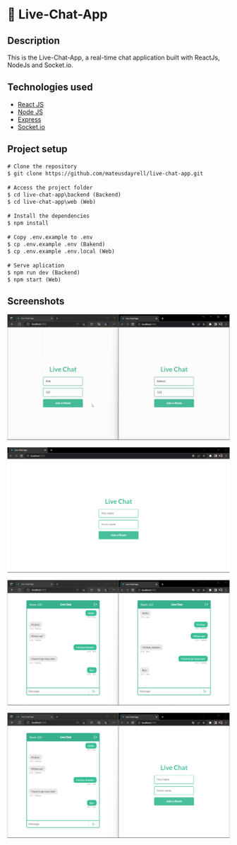 # :speech_balloon: Live-Chat-App

## Description
This is the Live-Chat-App, a real-time chat application built with ReactJs, NodeJs and Socket.io.

## Technologies used <br>
- [React JS](https://reactjs.org/)
- [Node JS](https://nodejs.org/en/docs/)
- [Express](https://expressjs.com/)
- [Socket.io](https://socket.io/docs/v4/)

## Project setup <br>

```
# Clone the repository
$ git clone https://github.com/mateusdayrell/live-chat-app.git

# Access the project folder
$ cd live-chat-app\backend (Backend)
$ cd live-chat-app\web (Web)

# Install the dependencies
$ npm install

# Copy .env.example to .env
$ cp .env.example .env (Bakend)
$ cp .env.example .env.local (Web)

# Serve aplication
$ npm run dev (Backend)
$ npm start (Web)
```

## Screenshots

![gif](https://github.com/mateusdayrell/live-chat-app/blob/main/web/src/assets/5.gif)

![1](https://github.com/mateusdayrell/live-chat-app/blob/main/web/src/assets/1.png)

![2](https://github.com/mateusdayrell/live-chat-app/blob/main/web/src/assets/2.png)

![3](https://github.com/mateusdayrell/live-chat-app/blob/main/web/src/assets/3.png)
